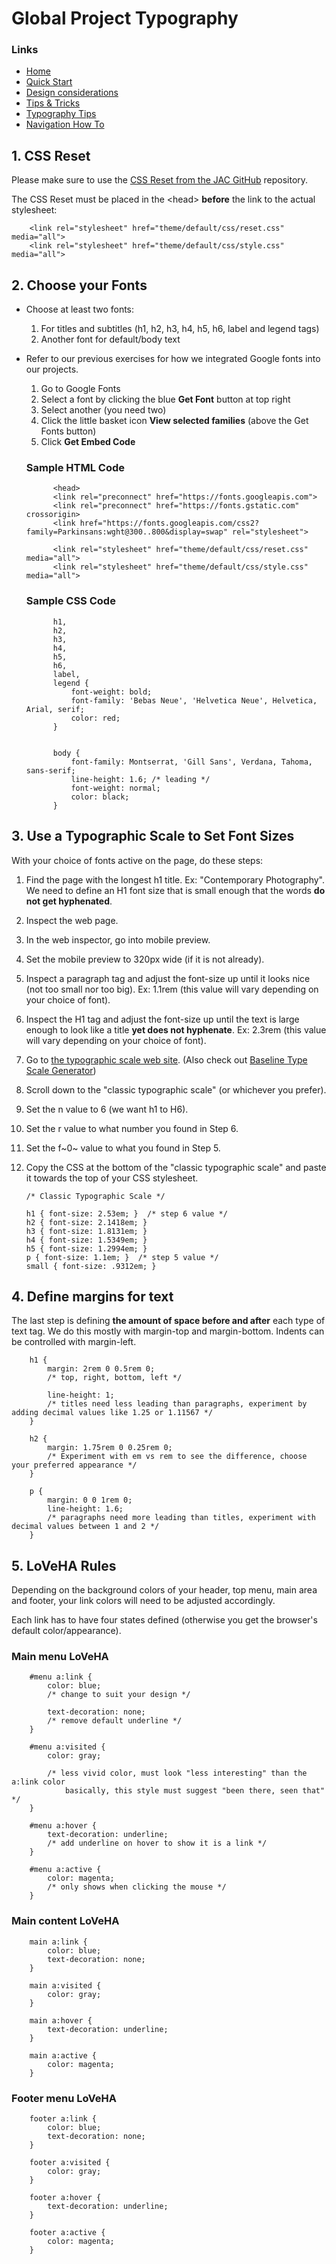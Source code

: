 # Global Project Typography


### Links

-   [Home](./index.md)
-   [Quick Start](./quick-start.md)
-   [Design considerations](./design-considerations.md)
-   [Tips & Tricks](./tips-tricks.md)
-   [Typography Tips](./global-project-typography-tips.md)
-   [Navigation How To](./navigation-how-to.md)



## 1. CSS Reset 

Please make sure to use the [CSS Reset from the JAC
GitHub](https://raw.githubusercontent.com/JACGWD/CSS-Reset-Selector/refs/heads/main/reset/simple-css-reset-v2.2.css)
repository.

The CSS Reset must be placed in the \<head\> **before** the link to the
actual stylesheet:

        <link rel="stylesheet" href="theme/default/css/reset.css" media="all">
        <link rel="stylesheet" href="theme/default/css/style.css" media="all">



## 2. Choose your Fonts 

-   Choose at least two fonts:

    1.  For titles and subtitles (h1, h2, h3, h4, h5, h6, label and
        legend tags)
    2.  Another font for default/body text

-   Refer to our previous exercises for how we integrated Google fonts
    into our projects.

    1.  Go to Google Fonts
    2.  Select a font by clicking the blue **Get Font** button at top
        right
    3.  Select another (you need two)
    4.  Click the little basket icon **View selected families** (above
        the Get Fonts button)
    5.  Click **Get Embed Code**

    ### Sample HTML Code

              <head>
              <link rel="preconnect" href="https://fonts.googleapis.com">
              <link rel="preconnect" href="https://fonts.gstatic.com" crossorigin>
              <link href="https://fonts.googleapis.com/css2?family=Parkinsans:wght@300..800&display=swap" rel="stylesheet">

              <link rel="stylesheet" href="theme/default/css/reset.css" media="all">
              <link rel="stylesheet" href="theme/default/css/style.css" media="all">

    ### Sample CSS Code

              h1,
              h2,
              h3,
              h4,
              h5,
              h6,
              label,
              legend {
                  font-weight: bold;
                  font-family: 'Bebas Neue', 'Helvetica Neue', Helvetica, Arial, serif;
                  color: red;
              }


              body {
                  font-family: Montserrat, 'Gill Sans', Verdana, Tahoma, sans-serif;
                  line-height: 1.6; /* leading */
                  font-weight: normal;
                  color: black;   
              }



## 3. Use a Typographic Scale to Set Font Sizes 

With your choice of fonts active on the page, do these steps:

1.  Find the page with the longest h1 title. Ex: \"Contemporary
    Photography\". We need to define an H1 font size that is small
    enough that the words **do not get hyphenated**.

2.  Inspect the web page.

3.  In the web inspector, go into mobile preview.

4.  Set the mobile preview to 320px wide (if it is not already).

5.  Inspect a paragraph tag and adjust the font-size up until it looks
    nice (not too small nor too big). Ex: 1.1rem (this value will vary
    depending on your choice of font).

6.  Inspect the H1 tag and adjust the font-size up until the text is
    large enough to look like a title **yet does not hyphenate**. Ex:
    2.3rem (this value will vary depending on your choice of font).

7.  Go to [the typographic scale web
    site](https://spencermortensen.com/articles/typographic-scale/).
    (Also check out [Baseline Type Scale
    Generator](https://baseline.is/tools/type-scale-generator/))

8.  Scroll down to the \"classic typographic scale\" (or whichever you
    prefer).

9.  Set the n value to 6 (we want h1 to H6).

10. Set the r value to what number you found in Step 6.

11. Set the f~0~ value to what you found in Step 5.

12. Copy the CSS at the bottom of the \"classic typographic scale\" and
    paste it towards the top of your CSS stylesheet.

        /* Classic Typographic Scale */

        h1 { font-size: 2.53em; }  /* step 6 value */
        h2 { font-size: 2.1418em; }
        h3 { font-size: 1.8131em; }
        h4 { font-size: 1.5349em; }
        h5 { font-size: 1.2994em; }
        p { font-size: 1.1em; }  /* step 5 value */
        small { font-size: .9312em; }



## 4. Define margins for text 

The last step is defining **the amount of space before and after** each
type of text tag. We do this mostly with margin-top and margin-bottom.
Indents can be controlled with margin-left.

        h1 {
            margin: 2rem 0 0.5rem 0;  
            /* top, right, bottom, left */

            line-height: 1; 
            /* titles need less leading than paragraphs, experiment by adding decimal values like 1.25 or 1.11567 */
        }

        h2 {
            margin: 1.75rem 0 0.25rem 0;  
            /* Experiment with em vs rem to see the difference, choose your preferred appearance */
        }

        p {
            margin: 0 0 1rem 0;
            line-height: 1.6; 
            /* paragraphs need more leading than titles, experiment with decimal values between 1 and 2 */
        }



## 5. LoVeHA Rules 

Depending on the background colors of your header, top menu, main area
and footer, your link colors will need to be adjusted accordingly.

Each link has to have four states defined (otherwise you get the
browser\'s default color/appearance).

### Main menu LoVeHA

        #menu a:link {
            color: blue; 
            /* change to suit your design */

            text-decoration: none;  
            /* remove default underline */
        }

        #menu a:visited {
            color: gray;  

            /* less vivid color, must look "less interesting" than the a:link color 
                basically, this style must suggest "been there, seen that" */
        }

        #menu a:hover {
            text-decoration: underline; 
            /* add underline on hover to show it is a link */
        }

        #menu a:active {
            color: magenta; 
            /* only shows when clicking the mouse */
        }

### Main content LoVeHA

        main a:link {
            color: blue;
            text-decoration: none;
        }

        main a:visited {
            color: gray;
        }

        main a:hover {
            text-decoration: underline;
        }

        main a:active {
            color: magenta;
        }

### Footer menu LoVeHA

        footer a:link {
            color: blue;
            text-decoration: none;
        }

        footer a:visited {
            color: gray;
        }

        footer a:hover {
            text-decoration: underline;
        }

        footer a:active {
            color: magenta;
        }


